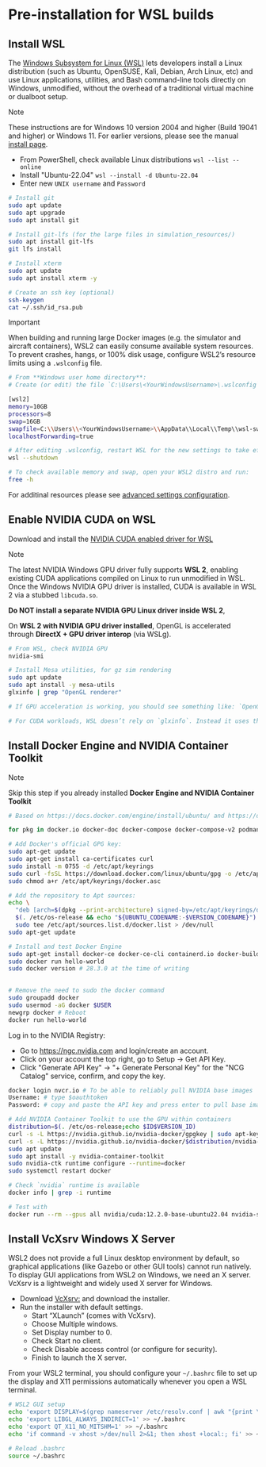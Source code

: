 # Pre-installation for WSL builds

## Install WSL

The [Windows Subsystem for Linux (WSL)](https://learn.microsoft.com/en-us/windows/wsl/install) lets developers install a Linux distribution (such as Ubuntu, OpenSUSE, Kali, Debian, Arch Linux, etc) and use Linux applications, utilities, and Bash command-line tools directly on Windows, unmodified, without the overhead of a traditional virtual machine or dualboot setup.

> [!NOTE]
> These instructions are for Windows 10 version 2004 and higher (Build 19041 and higher) or Windows 11. For earlier versions, please see the manual [install page](https://learn.microsoft.com/en-us/windows/wsl/install-manual).

- From PowerShell, check available Linux distributions `wsl --list --online`
- Install "Ubuntu-22.04" `wsl --install -d Ubuntu-22.04`
- Enter new `UNIX username` and `Password`

```sh
# Install git
sudo apt update
sudo apt upgrade
sudo apt install git

# Install git-lfs (for the large files in simulation_resources/)
sudo apt install git-lfs
git lfs install

# Install xterm
sudo apt update
sudo apt install xterm -y

# Create an ssh key (optional)
ssh-keygen 
cat ~/.ssh/id_rsa.pub
```

> [!IMPORTANT]
> When building and running large Docker images (e.g. the simulator and aircraft containers), WSL2 can easily consume available system resources. To prevent crashes, hangs, or 100% disk usage, configure WSL2’s resource limits using a `.wslconfig` file. 
> 
> ```sh
> # From **Windows user home directory**: 
> # Create (or edit) the file `C:\Users\<YourWindowsUsername>\.wslconfig` to add:
>
> [wsl2]
> memory=10GB
> processors=8
> swap=16GB
> swapfile=C:\\Users\\<YourWindowsUsername>\\AppData\\Local\\Temp\\wsl-swap.vhdx
> localhostForwarding=true
>
> # After editing .wslconfig, restart WSL for the new settings to take effect:
> wsl --shutdown 
>
> # To check available memory and swap, open your WSL2 distro and run:
> free -h
> ```
> For additinal resources please see [advanced settings configuration](https://learn.microsoft.com/en-us/windows/wsl/wsl-config).

## Enable NVIDIA CUDA on WSL

Download and install the [NVIDIA CUDA enabled driver for WSL](https://www.nvidia.com/download/index.aspx) 

>[!NOTE] 
>The latest NVIDIA Windows GPU driver fully supports **WSL 2**, enabling existing CUDA applications compiled on Linux to run unmodified in WSL.
Once the Windows NVIDIA GPU driver is installed, CUDA is available in WSL 2 via a stubbed `libcuda.so`. 
>
> **Do NOT install a separate NVIDIA GPU Linux driver inside WSL 2**,

On **WSL 2 with NVIDIA GPU driver installed**, OpenGL is accelerated through **DirectX + GPU driver interop** (via WSLg).

```sh
# From WSL, check NVIDIA GPU
nvidia-smi

# Install Mesa utilities, for gz sim rendering 
sudo apt update
sudo apt install -y mesa-utils
glxinfo | grep "OpenGL renderer"

# If GPU acceleration is working, you should see something like: `OpenGL renderer string: D3D12 (Intel(R) UHD Graphics)`

# For CUDA workloads, WSL doesn’t rely on `glxinfo`. Instead it uses the NVIDIA Windows driver stubbed inside WSL (`libcuda.so`). So you can still have full CUDA even though OpenGL shows Intel. This only shows the renderer used for graphics (OpenGL), **not CUDA compute**.
```

## Install Docker Engine and NVIDIA Container Toolkit

> [!NOTE]
> Skip this step if you already installed **Docker Engine and NVIDIA Container Toolkit**

```sh
# Based on https://docs.docker.com/engine/install/ubuntu/ and https://docs.docker.com/engine/install/linux-postinstall/

for pkg in docker.io docker-doc docker-compose docker-compose-v2 podman-docker containerd runc; do sudo apt-get remove $pkg; done # none should be there

# Add Docker's official GPG key:
sudo apt-get update
sudo apt-get install ca-certificates curl
sudo install -m 0755 -d /etc/apt/keyrings
sudo curl -fsSL https://download.docker.com/linux/ubuntu/gpg -o /etc/apt/keyrings/docker.asc
sudo chmod a+r /etc/apt/keyrings/docker.asc

# Add the repository to Apt sources:
echo \
  "deb [arch=$(dpkg --print-architecture) signed-by=/etc/apt/keyrings/docker.asc] https://download.docker.com/linux/ubuntu \
  $(. /etc/os-release && echo "${UBUNTU_CODENAME:-$VERSION_CODENAME}") stable" | \
  sudo tee /etc/apt/sources.list.d/docker.list > /dev/null
sudo apt-get update
```

```sh
# Install and test Docker Engine
sudo apt-get install docker-ce docker-ce-cli containerd.io docker-buildx-plugin docker-compose-plugin
sudo docker run hello-world
sudo docker version # 28.3.0 at the time of writing
					

# Remove the need to sudo the docker command
sudo groupadd docker
sudo usermod -aG docker $USER
newgrp docker # Reboot
docker run hello-world
```

Log in to the NVIDIA Registry:

- Go to https://ngc.nvidia.com and login/create an account.
- Click on your account the top right, go to Setup -> Get API Key.
- Click "Generate API Key" -> "+ Generate Personal Key" for the "NCG Catalog" service, confirm, and copy the key.

```sh
docker login nvcr.io # To be able to reliably pull NVIDIA base images
Username: # type $oauthtoken
Password: # copy and paste the API key and press enter to pull base images from nvcr.io/
```

```sh
# Add NVIDIA Container Toolkit to use the GPU within containers
distribution=$(. /etc/os-release;echo $ID$VERSION_ID)
curl -s -L https://nvidia.github.io/nvidia-docker/gpgkey | sudo apt-key add -
curl -s -L https://nvidia.github.io/nvidia-docker/$distribution/nvidia-docker.list | sudo tee /etc/apt/sources.list.d/nvidia-docker.list
sudo apt update
sudo apt install -y nvidia-container-toolkit
sudo nvidia-ctk runtime configure --runtime=docker
sudo systemctl restart docker

# Check `nvidia` runtime is available
docker info | grep -i runtime

# Test with
docker run --rm --gpus all nvidia/cuda:12.2.0-base-ubuntu22.04 nvidia-smi
```

## Install VcXsrv Windows X Server

WSL2 does not provide a full Linux desktop environment by default, so graphical applications (like Gazebo or other GUI tools) cannot run natively. To display GUI applications from WSL2 on Windows, we need an X server. VcXsrv is a lightweight and widely used X server for Windows.

- Download [VcXsrv:](https://sourceforge.net/projects/vcxsrv/) and download the installer.
- Run the installer with default settings.
    - Start “XLaunch” (comes with VcXsrv).
    - Choose Multiple windows.
    - Set Display number to 0.
    - Check Start no client.
    - Check Disable access control (or configure for security).
    - Finish to launch the X server.

From your WSL2 terminal, you should configure your `~/.bashrc` file to set up the display and X11 permissions automatically whenever you open a WSL terminal.

```sh
# WSL2 GUI setup
echo 'export DISPLAY=$(grep nameserver /etc/resolv.conf | awk "{print \$2}"):0' >> ~/.bashrc
echo 'export LIBGL_ALWAYS_INDIRECT=1' >> ~/.bashrc
echo 'export QT_X11_NO_MITSHM=1' >> ~/.bashrc
echo 'if command -v xhost >/dev/null 2>&1; then xhost +local:; fi' >> ~/.bashrc

# Reload .bashrc
source ~/.bashrc
```
